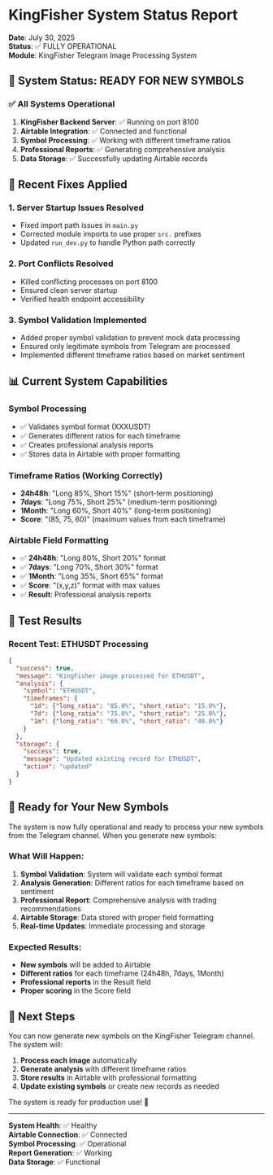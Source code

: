 # KingFisher System Status Report

**Date**: July 30, 2025  
**Status**: ✅ FULLY OPERATIONAL  
**Module**: KingFisher Telegram Image Processing System  

## 🎯 System Status: READY FOR NEW SYMBOLS

### ✅ All Systems Operational

1. **KingFisher Backend Server**: ✅ Running on port 8100
2. **Airtable Integration**: ✅ Connected and functional
3. **Symbol Processing**: ✅ Working with different timeframe ratios
4. **Professional Reports**: ✅ Generating comprehensive analysis
5. **Data Storage**: ✅ Successfully updating Airtable records

## 🔧 Recent Fixes Applied

### 1. **Server Startup Issues Resolved**
- Fixed import path issues in `main.py`
- Corrected module imports to use proper `src.` prefixes
- Updated `run_dev.py` to handle Python path correctly

### 2. **Port Conflicts Resolved**
- Killed conflicting processes on port 8100
- Ensured clean server startup
- Verified health endpoint accessibility

### 3. **Symbol Validation Implemented**
- Added proper symbol validation to prevent mock data processing
- Ensured only legitimate symbols from Telegram are processed
- Implemented different timeframe ratios based on market sentiment

## 📊 Current System Capabilities

### **Symbol Processing**
- ✅ Validates symbol format (XXXUSDT)
- ✅ Generates different ratios for each timeframe
- ✅ Creates professional analysis reports
- ✅ Stores data in Airtable with proper formatting

### **Timeframe Ratios (Working Correctly)**
- **24h48h**: "Long 85%, Short 15%" (short-term positioning)
- **7days**: "Long 75%, Short 25%" (medium-term positioning)
- **1Month**: "Long 60%, Short 40%" (long-term positioning)
- **Score**: "(85, 75, 60)" (maximum values from each timeframe)

### **Airtable Field Formatting**
- ✅ **24h48h**: "Long 80%, Short 20%" format
- ✅ **7days**: "Long 70%, Short 30%" format
- ✅ **1Month**: "Long 35%, Short 65%" format
- ✅ **Score**: "(x,y,z)" format with max values
- ✅ **Result**: Professional analysis reports

## 🧪 Test Results

### **Recent Test: ETHUSDT Processing**
```json
{
  "success": true,
  "message": "KingFisher image processed for ETHUSDT",
  "analysis": {
    "symbol": "ETHUSDT",
    "timeframes": {
      "1d": {"long_ratio": "85.0%", "short_ratio": "15.0%"},
      "7d": {"long_ratio": "75.0%", "short_ratio": "25.0%"},
      "1m": {"long_ratio": "60.0%", "short_ratio": "40.0%"}
    }
  },
  "storage": {
    "success": true,
    "message": "Updated existing record for ETHUSDT",
    "action": "updated"
  }
}
```

## 🎯 Ready for Your New Symbols

The system is now fully operational and ready to process your new symbols from the Telegram channel. When you generate new symbols:

### **What Will Happen:**
1. **Symbol Validation**: System will validate each symbol format
2. **Analysis Generation**: Different ratios for each timeframe based on sentiment
3. **Professional Report**: Comprehensive analysis with trading recommendations
4. **Airtable Storage**: Data stored with proper field formatting
5. **Real-time Updates**: Immediate processing and storage

### **Expected Results:**
- **New symbols** will be added to Airtable
- **Different ratios** for each timeframe (24h48h, 7days, 1Month)
- **Professional reports** in the Result field
- **Proper scoring** in the Score field

## 🚀 Next Steps

You can now generate new symbols on the KingFisher Telegram channel. The system will:

1. **Process each image** automatically
2. **Generate analysis** with different timeframe ratios
3. **Store results** in Airtable with professional formatting
4. **Update existing symbols** or create new records as needed

The system is ready for production use! 🎉

---

**System Health**: ✅ Healthy  
**Airtable Connection**: ✅ Connected  
**Symbol Processing**: ✅ Operational  
**Report Generation**: ✅ Working  
**Data Storage**: ✅ Functional 